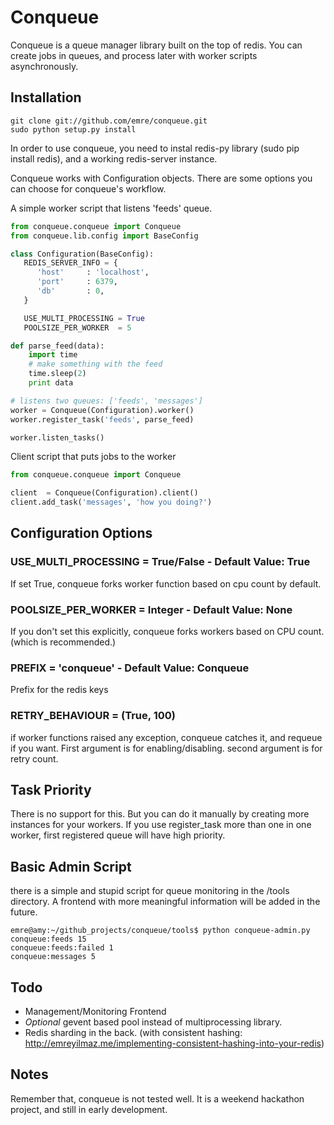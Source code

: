 Conqueue
======
Conqueue is a queue manager library built on the top of redis. You can create jobs in queues, and process later with worker
scripts asynchronously.

Installation
-------------

```
git clone git://github.com/emre/conqueue.git
sudo python setup.py install
```
In order to use conqueue, you need to instal redis-py library (sudo pip install redis), and a working redis-server instance.

Conqueue works with Configuration objects. There are some options you can choose for conqueue's workflow.

A simple worker script that listens 'feeds' queue.

``` python
from conqueue.conqueue import Conqueue
from conqueue.lib.config import BaseConfig

class Configuration(BaseConfig):
   REDIS_SERVER_INFO = {
      'host'     : 'localhost',
      'port'     : 6379,
      'db'       : 0,
   }

   USE_MULTI_PROCESSING = True
   POOLSIZE_PER_WORKER  = 5

def parse_feed(data):
    import time
    # make something with the feed
    time.sleep(2)
    print data

# listens two queues: ['feeds', 'messages']
worker = Conqueue(Configuration).worker()
worker.register_task('feeds', parse_feed)

worker.listen_tasks()

```

Client script that puts jobs to the worker
``` python
from conqueue.conqueue import Conqueue

client  = Conqueue(Configuration).client()
client.add_task('messages', 'how you doing?')
```

Configuration Options
-------------
### USE_MULTI_PROCESSING = True/False - Default Value: True
If set True, conqueue forks worker function based on cpu count by default.

### POOLSIZE_PER_WORKER = Integer - Default Value: None
If you don't set this explicitly, conqueue forks workers based on CPU count. (which is recommended.)

### PREFIX = 'conqueue' - Default Value: Conqueue
Prefix for the redis keys

### RETRY_BEHAVIOUR      = (True, 100)
if worker functions raised any exception, conqueue catches it, and requeue if you want. First argument is for enabling/disabling.
second argument is for retry count.

Task Priority
-------------
There is no support for this. But you can do it manually by creating more instances for your workers. If you use register_task more than one
in one worker, first registered queue will have high priority.

Basic Admin Script
-------------
there is a simple and stupid script for queue monitoring in the /tools directory. A frontend with more meaningful information
will be added in the future.

```
emre@amy:~/github_projects/conqueue/tools$ python conqueue-admin.py
conqueue:feeds 15
conqueue:feeds:failed 1
conqueue:messages 5
```

Todo
------------
* Management/Monitoring Frontend
* _Optional_ gevent based pool instead of multiprocessing library.
* Redis sharding in the back. (with consistent hashing: <http://emreyilmaz.me/implementing-consistent-hashing-into-your-redis>)

Notes
------------
Remember that, conqueue is not tested well. It is a weekend hackathon project, and still in early development.